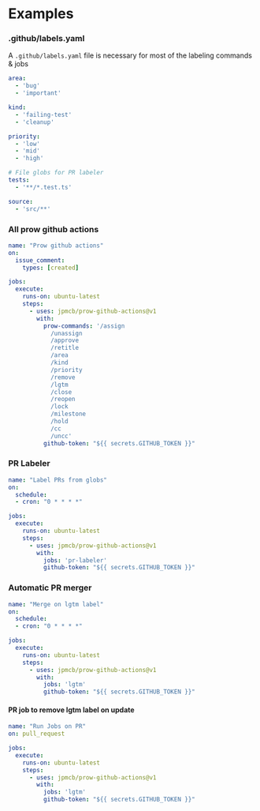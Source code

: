 # Examples

### .github/labels.yaml
A `.github/labels.yaml` file is necessary for most of the labeling commands & jobs

```yaml
area:
  - 'bug'
  - 'important'

kind:
  - 'failing-test'
  - 'cleanup'

priority:
  - 'low'
  - 'mid'
  - 'high'

# File globs for PR labeler
tests:
  - '**/*.test.ts'

source:
  - 'src/**'
```

### All prow github actions

```yaml
name: "Prow github actions"
on:
  issue_comment:
    types: [created]

jobs:
  execute:
    runs-on: ubuntu-latest
    steps:
      - uses: jpmcb/prow-github-actions@v1
        with:
          prow-commands: '/assign 
            /unassign 
            /approve 
            /retitle 
            /area 
            /kind 
            /priority 
            /remove 
            /lgtm 
            /close 
            /reopen 
            /lock 
            /milestone 
            /hold 
            /cc 
            /uncc'
          github-token: "${{ secrets.GITHUB_TOKEN }}"
```

### PR Labeler
```yaml
name: "Label PRs from globs"
on:
  schedule:
  - cron: "0 * * * *"

jobs:
  execute:
    runs-on: ubuntu-latest
    steps:
      - uses: jpmcb/prow-github-actions@v1
        with:
          jobs: 'pr-labeler'
          github-token: "${{ secrets.GITHUB_TOKEN }}"
```

### Automatic PR merger
```yaml
name: "Merge on lgtm label"
on:
  schedule:
  - cron: "0 * * * *"

jobs:
  execute:
    runs-on: ubuntu-latest
    steps:
      - uses: jpmcb/prow-github-actions@v1
        with:
          jobs: 'lgtm'
          github-token: "${{ secrets.GITHUB_TOKEN }}"
```

#### PR job to remove lgtm label on update
```yaml
name: "Run Jobs on PR"
on: pull_request

jobs:
  execute:
    runs-on: ubuntu-latest
    steps:
      - uses: jpmcb/prow-github-actions@v1
        with:
          jobs: 'lgtm'
          github-token: "${{ secrets.GITHUB_TOKEN }}"
```
